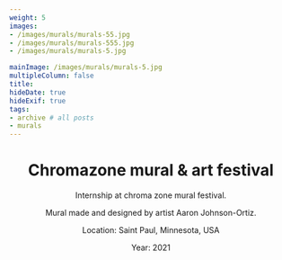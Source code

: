 ```yaml
---
weight: 5		
images:
- /images/murals/murals-55.jpg
- /images/murals/murals-555.jpg
- /images/murals/murals-5.jpg

mainImage: /images/murals/murals-5.jpg
multipleColumn: false
title:
hideDate: true
hideExif: true
tags:
- archive # all posts
- murals
---
```



<html>
<head>
<style>
h1 {text-align: center;} 
p {text-align: center;}

</style>
</head>
<body>

<h1> Chromazone mural & art festival </h1>
<p>Internship at chroma zone mural festival.</p>
<p>Mural made and designed by artist Aaron Johnson-Ortiz.</p>
<p>Location: Saint Paul, Minnesota, USA</p>
<p>Year: 2021</p>


</body>
</html>



